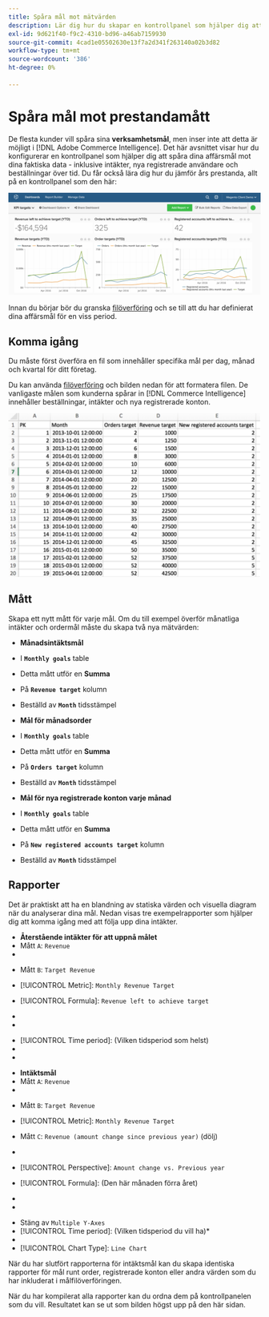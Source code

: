 ```yaml
---
title: Spåra mål mot mätvärden
description: Lär dig hur du skapar en kontrollpanel som hjälper dig att spåra dina affärsmål mot dina faktiska data - inklusive intäkter, nya registrerade användare och beställningar över tid.
exl-id: 9d621f40-f9c2-4310-bd96-a46ab7159930
source-git-commit: 4cad1e05502630e13f7a2d341f263140a02b3d82
workflow-type: tm+mt
source-wordcount: '386'
ht-degree: 0%

---
```


# Spåra mål mot prestandamått

De flesta kunder vill spåra sina **verksamhetsmål**, men inser inte att detta är möjligt i [!DNL Adobe Commerce Intelligence]. Det här avsnittet visar hur du konfigurerar en kontrollpanel som hjälper dig att spåra dina affärsmål mot dina faktiska data - inklusive intäkter, nya registrerade användare och beställningar över tid. Du får också lära dig hur du jämför års prestanda, allt på en kontrollpanel som den här:

![](../../assets/Goals-_dashboard_2.png)

Innan du börjar bör du granska [filöverföring](../importing-data/connecting-data/using-file-uploader.md) och se till att du har definierat dina affärsmål för en viss period.

## Komma igång

Du måste först överföra en fil som innehåller specifika mål per dag, månad och kvartal för ditt företag.

Du kan använda [filöverföring](../importing-data/connecting-data/using-file-uploader.md) och bilden nedan för att formatera filen. De vanligaste målen som kunderna spårar in [!DNL Commerce Intelligence] innehåller beställningar, intäkter och nya registrerade konton.

![](../../assets/Goals-_Excel.png)

## Mått

Skapa ett nytt mått för varje mål. Om du till exempel överför månatliga intäkter och ordermål måste du skapa två nya mätvärden:

* **Månadsintäktsmål**
* I **`Monthly goals`** table
* Detta mått utför en **Summa**
* På **`Revenue target`** kolumn
* Beställd av **`Month`** tidsstämpel

* **Mål för månadsorder**
* I **`Monthly goals`** table
* Detta mått utför en **Summa**
* På **`Orders target`** kolumn
* Beställd av **`Month`** tidsstämpel

* **Mål för nya registrerade konton varje månad**
* I **`Monthly goals`** table
* Detta mått utför en **Summa**
* På **`New registered accounts target`** kolumn
* Beställd av **`Month`** tidsstämpel

## Rapporter

Det är praktiskt att ha en blandning av statiska värden och visuella diagram när du analyserar dina mål. Nedan visas tre exempelrapporter som hjälper dig att komma igång med att följa upp dina intäkter.

* **Återstående intäkter för att uppnå målet**
* Mått `A`: `Revenue`
* 

   [!UICONTROL-mått]: `Revenue`

* Mått `B`: `Target Revenue`
* [!UICONTROL Metric]: `Monthly Revenue Target`

* [!UICONTROL Formula]: `Revenue left to achieve target`
* 
   [!UICONTROL-formel]: `(B-A)`
* 

   [!UICONTROL Format]: `Number`

* [!UICONTROL Time period]: (Vilken tidsperiod som helst)
* 
   [!UICONTROL Interval]: `Month`
* 

   [!UICONTROL-diagramtyp]: `Scalar`

* **Intäktsmål**
* Mått `A`: `Revenue`
* 

   [!UICONTROL-mått]: `Revenue`

* Mått `B`: `Target Revenue`
* [!UICONTROL Metric]: `Monthly Revenue Target`

* Mått `C`: `Revenue (amount change since previous year)` (dölj)
* 
   [!UICONTROL-mått]: `Revenue`
* [!UICONTROL Perspective]: `Amount change vs. Previous year`

* [!UICONTROL Formula]: (Den här månaden förra året)
* 
   [!UICONTROL-formel]: `(A-C)`
* 

   [!UICONTROL Format]: `Currency`

* Stäng av `Multiple Y-Axes`
* [!UICONTROL Time period]: (Vilken tidsperiod du vill ha)*
* 
   [!UICONTROL Interval]: `Month`
* [!UICONTROL Chart Type]: `Line Chart`

När du har slutfört rapporterna för intäktsmål kan du skapa identiska rapporter för mål runt order, registrerade konton eller andra värden som du har inkluderat i målfilöverföringen.

När du har kompilerat alla rapporter kan du ordna dem på kontrollpanelen som du vill. Resultatet kan se ut som bilden högst upp på den här sidan.
